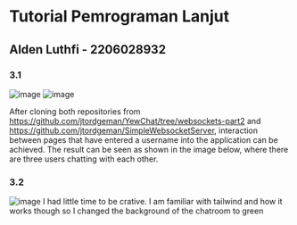 # Tutorial Pemrograman Lanjut
## Alden Luthfi - 2206028932

### 3.1
![image](https://github.com/aldenluthfi/adpro-tutorial10-webchat/assets/83630284/cd007ecb-af78-4a09-bdb6-ed38861160a8)
![image](https://github.com/aldenluthfi/adpro-tutorial10-webchat/assets/83630284/a77c21a1-e2ff-4043-99fb-0e5d3ac9e73c)


After cloning both repositories from https://github.com/jtordgeman/YewChat/tree/websockets-part2 and https://github.com/jtordgeman/SimpleWebsocketServer, interaction between pages that have entered a username into the application can be achieved. The result can be seen as shown in the image below, where there are three users chatting with each other.

### 3.2
![image](https://github.com/aldenluthfi/adpro-tutorial10-webchat/assets/83630284/286bfee5-d774-40b2-886b-c10dac6a7481)
I had little time to be crative. I am familiar with tailwind and how it works though so I changed the background of the chatroom to green
